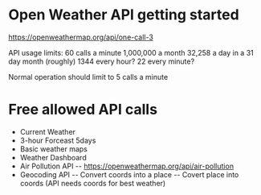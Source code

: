 # Open Weather API getting started
https://openweathermap.org/api/one-call-3

API usage limits:
60 calls a minute
1,000,000 a month
32,258 a day in a 31 day month (roughly)
1344 every hour?
22 every minute?

Normal operation should limit to 5 calls a minute

# Free allowed API calls
- Current Weather
- 3-hour Forceast 5days
- Basic weather maps
- Weather Dashboard
- Air Pollution API
-- https://openweathermap.org/api/air-pollution
- Geocoding API
-- Convert coords into a place
-- Covert place into coords
(API needs coords for best weather)